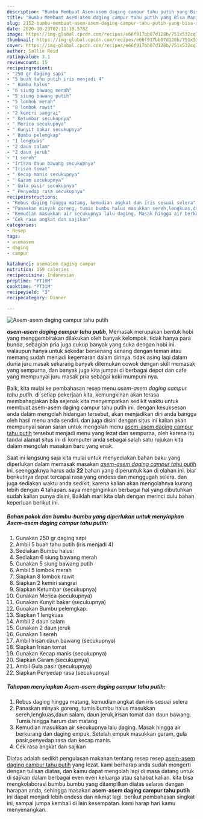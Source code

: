```yaml
---
description: "Bumbu Membuat Asem-asem daging campur tahu putih yang Bisa Manjain Lidah"
title: "Bumbu Membuat Asem-asem daging campur tahu putih yang Bisa Manjain Lidah"
slug: 2152-bumbu-membuat-asem-asem-daging-campur-tahu-putih-yang-bisa-manjain-lidah
date: 2020-10-23T02:11:10.578Z
image: https://img-global.cpcdn.com/recipes/e66f917bb07d128b/751x532cq70/asem-asem-daging-campur-tahu-putih-foto-resep-utama.jpg
thumbnail: https://img-global.cpcdn.com/recipes/e66f917bb07d128b/751x532cq70/asem-asem-daging-campur-tahu-putih-foto-resep-utama.jpg
cover: https://img-global.cpcdn.com/recipes/e66f917bb07d128b/751x532cq70/asem-asem-daging-campur-tahu-putih-foto-resep-utama.jpg
author: Sallie Reid
ratingvalue: 3.1
reviewcount: 15
recipeingredient:
- "250 gr daging sapi"
- "5 buah tahu putih iris menjadi 4"
- " Bumbu halus"
- "6 siung bawang merah"
- "5 siung bawang putih"
- "5 lombok merah"
- "8 lombok rawit"
- "2 kemiri sangrai"
- " Ketumbar secukupnya"
- " Merica secukupnya"
- " Kunyit bakar secukupnya"
- " Bumbu pelemgkap"
- "1 lengkuas"
- "2 daun salam"
- "2 daun jeruk"
- "1 sereh"
- "Irisan daun bawang secukupnya"
- "Irisan tomat"
- " Kecap manis secukupnya"
- " Garam secukupnya"
- " Gula pasir secukupnya"
- " Penyedap rasa secukupnya"
recipeinstructions:
- "Rebus daging hingga matang, kemudian angkat dan iris sesuai selera"
- "Panaskan minyak goreng, tumis bumbu halus masukkan sereh,lengkuas,daun salam, daun jeruk,irisan tomat dan daun bawang. Tumis hingga harum dan matang"
- "Kemudian masukkan air secukupnya lalu daging. Masak hingga air berkurang dan daging empuk. Setelah empuk masukkan garam, gula pasir,penyedap rasa dan kecap manis."
- "Cek rasa angkat dan sajikan"
categories:
- Resep
tags:
- asemasem
- daging
- campur

katakunci: asemasem daging campur 
nutrition: 159 calories
recipecuisine: Indonesian
preptime: "PT10M"
cooktime: "PT31M"
recipeyield: "3"
recipecategory: Dinner

---
```



![Asem-asem daging campur tahu putih](https://img-global.cpcdn.com/recipes/e66f917bb07d128b/751x532cq70/asem-asem-daging-campur-tahu-putih-foto-resep-utama.jpg)

<b><i>asem-asem daging campur tahu putih</i></b>, Memasak merupakan bentuk hobi yang menggembirakan dilakukan oleh banyak kelompok. tidak hanya para bunda, sebagian pria juga cukup banyak yang suka dengan hobi ini. walaupun hanya untuk sekedar bersenang senang dengan teman atau memang sudah menjadi kegemaran dalam dirinya. tidak asing lagi dalam dunia juru masak sekarang banyak ditemukan cowok dengan skill memasak yang sempurna, dan banyak juga kita jumpai di berbagai depot dan cafe yang mempunyai juru masak pria sebagai koki mumpuni nya.

Baik, kita mulai ke pembahasan resep menu <i>asem-asem daging campur tahu putih</i>. di setiap pekerjaan kita, kemungkinan akan terasa membahagiakan bila sejenak kita menyempatkan sedikit waktu untuk membuat asem-asem daging campur tahu putih ini. dengan kesuksesan anda dalam mengolah hidangan tersebut, akan menjadikan diri anda bangga oleh hasil menu anda sendiri. dan juga disini dengan situs ini kalian akan mempunyai saran saran untuk mengolah menu <u>asem-asem daging campur tahu putih</u> tersebut menjadi menu yang lezat dan sempurna, oleh karena itu tandai alamat situs ini di komputer anda sebagai salah satu rujukan kita dalam mengolah masakan baru yang enak.




Saat ini langsung saja kita mulai untuk menyediakan bahan baku yang diperlukan dalam memasak masakan <u><i>asem-asem daging campur tahu putih</i></u> ini. seenggaknya harus ada <b>22</b> bahan yang diperuntuk kan di olahan ini. biar berikutnya dapat tercapai rasa yang endess dan menggugah selera. dan juga sediakan waktu anda sedikit, karena kalian akan mengolahnya kurang lebih dengan <b>4</b> tahapan. saya menginginkan berbagai hal yang dibutuhkan sudah kalian punya disini, Baiklah mari kita olah dengan merinci dulu bahan keperluan berikut ini.

<!--inarticleads1-->

##### Bahan pokok dan bumbu-bumbu yang diperlukan untuk menyiapkan Asem-asem daging campur tahu putih:

1. Gunakan 250 gr daging sapi
1. Ambil 5 buah tahu putih (iris menjadi 4)
1. Sediakan  Bumbu halus:
1. Sediakan 6 siung bawang merah
1. Gunakan 5 siung bawang putih
1. Ambil 5 lombok merah
1. Siapkan 8 lombok rawit
1. Siapkan 2 kemiri sangrai
1. Siapkan  Ketumbar (secukupnya)
1. Gunakan  Merica (secukupnya)
1. Gunakan  Kunyit bakar (secukupnya)
1. Gunakan  Bumbu pelemgkap:
1. Siapkan 1 lengkuas
1. Ambil 2 daun salam
1. Gunakan 2 daun jeruk
1. Gunakan 1 sereh
1. Ambil Irisan daun bawang (secukupnya)
1. Siapkan Irisan tomat
1. Gunakan  Kecap manis (secukupnya)
1. Siapkan  Garam (secukupnya)
1. Ambil  Gula pasir (secukupnya)
1. Siapkan  Penyedap rasa (secukupnya)




<!--inarticleads2-->

##### Tahapan menyiapkan Asem-asem daging campur tahu putih:

1. Rebus daging hingga matang, kemudian angkat dan iris sesuai selera
1. Panaskan minyak goreng, tumis bumbu halus masukkan sereh,lengkuas,daun salam, daun jeruk,irisan tomat dan daun bawang. Tumis hingga harum dan matang
1. Kemudian masukkan air secukupnya lalu daging. Masak hingga air berkurang dan daging empuk. Setelah empuk masukkan garam, gula pasir,penyedap rasa dan kecap manis.
1. Cek rasa angkat dan sajikan




Diatas adalah sedikit pengulasan makanan tentang resep resep <u>asem-asem daging campur tahu putih</u> yang lezat. kami berharap anda sudah mengerti dengan tulisan diatas, dan kamu dapat mengolah lagi di masa datang untuk di sajikan dalam berbagai even even keluarga atau sahabat kalian. kita bisa mengkolaborasi bumbu bumbu yang ditampilkan diatas selaras dengan harapan anda, sehingga masakan <b>asem-asem daging campur tahu putih</b> ini dapat menjadi lebih endess dan nikmat lagi. berikut pembahasan singkat ini, sampai jumpa kembali di lain kesempatan. kami harap hari kamu menyenangkan.

